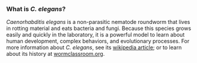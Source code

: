 ### What is _C. elegans_?

_Caenorhabditis elegans_ is a non-parasitic nematode roundworm that lives in rotting material and eats bacteria and fungi. Because this species grows easily and quickly in the laboratory, it is a powerful model to learn about human development, complex behaviors, and evolutionary processes. For more information about _C. elegans_, see its [wikipedia article](https://en.wikipedia.org/wiki/Caenorhabditis_elegans); or to learn about its history at [wormclassroom.org](http://wormclassroom.org/short-history-c-elegans-research).
